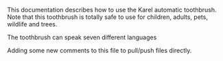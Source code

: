 

This documentation describes how to use the Karel automatic toothbrush.
Note that this toothbrush is totally safe to use for children, adults,
pets, wildlife and trees.

The toothbrush can speak seven different languages

Adding some new comments to this file to pull/push files directly.
